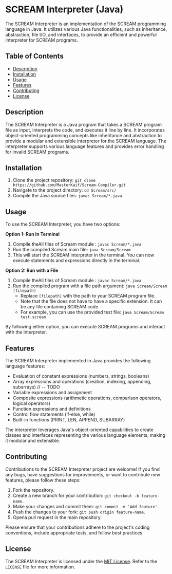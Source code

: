 # SCREAM Interpreter (Java)

The SCREAM Interpreter is an implementation of the SCREAM programming language in Java. It utilizes various Java functionalities, such as inheritance, abstraction, file I/O, and interfaces, to provide an efficient and powerful interpreter for SCREAM programs.

## Table of Contents

- [Description](#description)
- [Installation](#installation)
- [Usage](#usage)
- [Features](#features)
- [Contributing](#contributing)
- [License](#license)

## Description

The SCREAM Interpreter is a Java program that takes a SCREAM program file as input, interprets the code, and executes it line by line. It incorporates object-oriented programming concepts like inheritance and abstraction to provide a modular and extensible interpreter for the SCREAM language. The interpreter supports various language features and provides error handling for invalid SCREAM programs.

## Installation

1. Clone the project repository: `git clone https://github.com/MasterKaif/Scream-Compiler.git`
2. Navigate to the project directory: `cd Scream/src/`
3. Compile the Java source files: `javac Scream/*.java`

## Usage

To use the SCREAM Interpreter, you have two options:

**Option 1: Run in Terminal**
1. Compile theAll files of Scream module : `javac Scream/*.java`
2. Run the compiled Scream main file: `java Scream/Scream`
3. This will start the SCREAM interpreter in the terminal. You can now execute statements and expressions directly in the terminal.

**Option 2: Run with a File**
1. Compile theAll files of Scream module : `javac Scream/*.java`
2. Run the compiled program with a file path argument: `java Scream/Scream [filepath]`
    - Replace `[filepath]` with the path to your SCREAM program file.
    - Note that the file does not have to have a specific extension. It can be any file containing SCREAM code.
    - For example, you can use the provided test file: `java Scream/Scream test.scream`

By following either option, you can execute SCREAM programs and interact with the interpreter.

## Features

The SCREAM Interpreter implemented in Java provides the following language features:

- Evaluation of constant expressions (numbers, strings, booleans)
- Array expressions and operations (creation, indexing, appending, subarrays) // -- TODO
- Variable expressions and assignment
- Composite expressions (arithmetic operations, comparison operators, logical operators)
- Function expressions and definitions
- Control flow statements (if-else, while)
- Built-in functions (PRINT, LEN, APPEND, SUBARRAY)

The interpreter leverages Java's object-oriented capabilities to create classes and interfaces representing the various language elements, making it modular and extensible.


## Contributing

Contributions to the SCREAM Interpreter project are welcome! If you find any bugs, have suggestions for improvements, or want to contribute new features, please follow these steps:

1. Fork the repository.
2. Create a new branch for your contribution: `git checkout -b feature-name`.
3. Make your changes and commit them: `git commit -m 'Add feature'`.
4. Push the changes to your fork: `git push origin feature-name`.
5. Opena pull request in the main repository.

Please ensure that your contributions adhere to the project's coding conventions, include appropriate tests, and follow best practices.

## License

The SCREAM Interpreter is licensed under the [MIT License](https://opensource.org/licenses/MIT). Refer to the `LICENSE` file for more information.